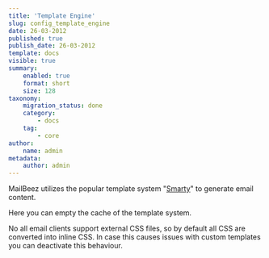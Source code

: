 ```yaml
---
title: 'Template Engine'
slug: config_template_engine
date: 26-03-2012
published: true
publish_date: 26-03-2012
template: docs
visible: true
summary:
    enabled: true
    format: short
    size: 128
taxonomy:
    migration_status: done
    category:
        - docs
    tag:
        - core
author:
    name: admin
metadata:
    author: admin
---
```


MailBeez utilizes the popular template system "[Smarty](http://smarty.net)" to generate email content.

Here you can empty the cache of the template system.

No all email clients support external CSS files, so by default all CSS are converted into inline CSS. In case this causes issues with custom templates you can deactivate this behaviour.